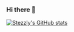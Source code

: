### Hi there 👋

[![Stezzly's GitHub stats](https://github-readme-stats.vercel.app/api?username=stezzly)](https://github.com/anuraghazra/github-readme-stats)
